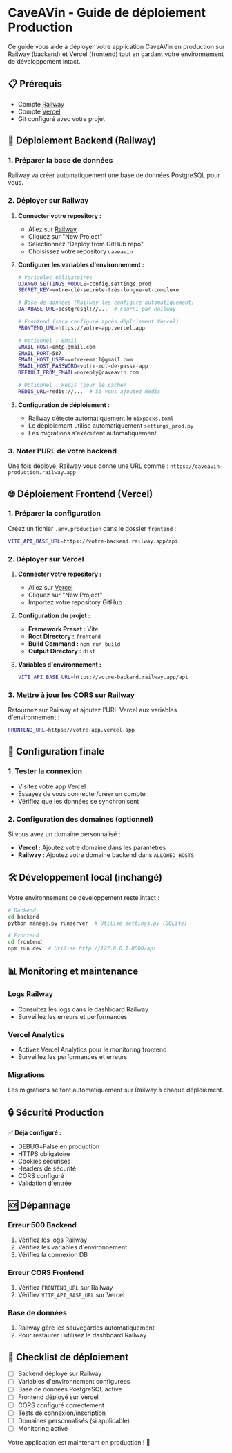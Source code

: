 # CaveAVin - Guide de déploiement Production

Ce guide vous aide à déployer votre application CaveAVin en production sur Railway (backend) et Vercel (frontend) tout en gardant votre environnement de développement intact.

## 📋 Prérequis

- Compte [Railway](https://railway.app)
- Compte [Vercel](https://vercel.com)
- Git configuré avec votre projet

## 🚀 Déploiement Backend (Railway)

### 1. Préparer la base de données
Railway va créer automatiquement une base de données PostgreSQL pour vous.

### 2. Déployer sur Railway

1. **Connecter votre repository :**
   - Allez sur [Railway](https://railway.app)
   - Cliquez sur "New Project"
   - Sélectionnez "Deploy from GitHub repo"
   - Choisissez votre repository `caveavin`

2. **Configurer les variables d'environnement :**
   ```bash
   # Variables obligatoires
   DJANGO_SETTINGS_MODULE=config.settings_prod
   SECRET_KEY=votre-clé-secrète-très-longue-et-complexe
   
   # Base de données (Railway les configure automatiquement)
   DATABASE_URL=postgresql://...  # Fourni par Railway
   
   # Frontend (sera configuré après déploiement Vercel)
   FRONTEND_URL=https://votre-app.vercel.app
   
   # Optionnel : Email
   EMAIL_HOST=smtp.gmail.com
   EMAIL_PORT=587
   EMAIL_HOST_USER=votre-email@gmail.com
   EMAIL_HOST_PASSWORD=votre-mot-de-passe-app
   DEFAULT_FROM_EMAIL=noreply@caveavin.com
   
   # Optionnel : Redis (pour le cache)
   REDIS_URL=redis://...  # Si vous ajoutez Redis
   ```

3. **Configuration de déploiement :**
   - Railway détecte automatiquement le `nixpacks.toml`
   - Le déploiement utilise automatiquement `settings_prod.py`
   - Les migrations s'exécutent automatiquement

### 3. Noter l'URL de votre backend
Une fois déployé, Railway vous donne une URL comme : `https://caveavin-production.railway.app`

## 🌐 Déploiement Frontend (Vercel)

### 1. Préparer la configuration

Créez un fichier `.env.production` dans le dossier `frontend` :
```bash
VITE_API_BASE_URL=https://votre-backend.railway.app/api
```

### 2. Déployer sur Vercel

1. **Connecter votre repository :**
   - Allez sur [Vercel](https://vercel.com)
   - Cliquez sur "New Project"
   - Importez votre repository GitHub

2. **Configuration du projet :**
   - **Framework Preset :** Vite
   - **Root Directory :** `frontend`
   - **Build Command :** `npm run build`
   - **Output Directory :** `dist`

3. **Variables d'environnement :**
   ```bash
   VITE_API_BASE_URL=https://votre-backend.railway.app/api
   ```

### 3. Mettre à jour les CORS sur Railway

Retournez sur Railway et ajoutez l'URL Vercel aux variables d'environnement :
```bash
FRONTEND_URL=https://votre-app.vercel.app
```

## 🔧 Configuration finale

### 1. Tester la connexion
- Visitez votre app Vercel
- Essayez de vous connecter/créer un compte
- Vérifiez que les données se synchronisent

### 2. Configuration des domaines (optionnel)
Si vous avez un domaine personnalisé :
- **Vercel :** Ajoutez votre domaine dans les paramètres
- **Railway :** Ajoutez votre domaine backend dans `ALLOWED_HOSTS`

## 🛠️ Développement local (inchangé)

Votre environnement de développement reste intact :

```bash
# Backend
cd backend
python manage.py runserver  # Utilise settings.py (SQLite)

# Frontend  
cd frontend
npm run dev  # Utilise http://127.0.0.1:8000/api
```

## 📊 Monitoring et maintenance

### Logs Railway
- Consultez les logs dans le dashboard Railway
- Surveillez les erreurs et performances

### Vercel Analytics
- Activez Vercel Analytics pour le monitoring frontend
- Surveillez les performances et erreurs

### Migrations
Les migrations se font automatiquement sur Railway à chaque déploiement.

## 🔒 Sécurité Production

✅ **Déjà configuré :**
- DEBUG=False en production
- HTTPS obligatoire
- Cookies sécurisés
- Headers de sécurité
- CORS configuré
- Validation d'entrée

## 🆘 Dépannage

### Erreur 500 Backend
1. Vérifiez les logs Railway
2. Vérifiez les variables d'environnement
3. Vérifiez la connexion DB

### Erreur CORS Frontend
1. Vérifiez `FRONTEND_URL` sur Railway
2. Vérifiez `VITE_API_BASE_URL` sur Vercel

### Base de données
1. Railway gère les sauvegardes automatiquement
2. Pour restaurer : utilisez le dashboard Railway

## 📝 Checklist de déploiement

- [ ] Backend déployé sur Railway
- [ ] Variables d'environnement configurées
- [ ] Base de données PostgreSQL active
- [ ] Frontend déployé sur Vercel
- [ ] CORS configuré correctement
- [ ] Tests de connexion/inscription
- [ ] Domaines personnalisés (si applicable)
- [ ] Monitoring activé

Votre application est maintenant en production ! 🎉